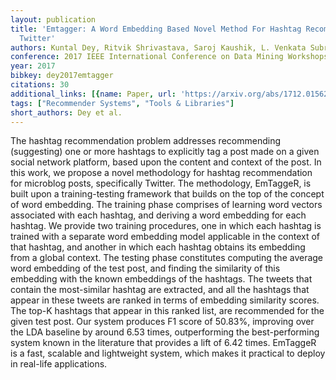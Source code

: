 ```yaml
---
layout: publication
title: 'Emtagger: A Word Embedding Based Novel Method For Hashtag Recommendation On
  Twitter'
authors: Kuntal Dey, Ritvik Shrivastava, Saroj Kaushik, L. Venkata Subramaniam
conference: 2017 IEEE International Conference on Data Mining Workshops (ICDMW)
year: 2017
bibkey: dey2017emtagger
citations: 30
additional_links: [{name: Paper, url: 'https://arxiv.org/abs/1712.01562'}]
tags: ["Recommender Systems", "Tools & Libraries"]
short_authors: Dey et al.
---
```

The hashtag recommendation problem addresses recommending (suggesting) one or
more hashtags to explicitly tag a post made on a given social network platform,
based upon the content and context of the post. In this work, we propose a
novel methodology for hashtag recommendation for microblog posts, specifically
Twitter. The methodology, EmTaggeR, is built upon a training-testing framework
that builds on the top of the concept of word embedding. The training phase
comprises of learning word vectors associated with each hashtag, and deriving a
word embedding for each hashtag. We provide two training procedures, one in
which each hashtag is trained with a separate word embedding model applicable
in the context of that hashtag, and another in which each hashtag obtains its
embedding from a global context. The testing phase constitutes computing the
average word embedding of the test post, and finding the similarity of this
embedding with the known embeddings of the hashtags. The tweets that contain
the most-similar hashtag are extracted, and all the hashtags that appear in
these tweets are ranked in terms of embedding similarity scores. The top-K
hashtags that appear in this ranked list, are recommended for the given test
post. Our system produces F1 score of 50.83%, improving over the LDA baseline
by around 6.53 times, outperforming the best-performing system known in the
literature that provides a lift of 6.42 times. EmTaggeR is a fast, scalable and
lightweight system, which makes it practical to deploy in real-life
applications.
